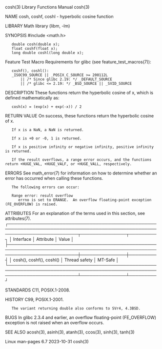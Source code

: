 cosh(3)								   Library Functions Manual							       cosh(3)

NAME
       cosh, coshf, coshl - hyperbolic cosine function

LIBRARY
       Math library (libm, -lm)

SYNOPSIS
       #include <math.h>

       double cosh(double x);
       float coshf(float x);
       long double coshl(long double x);

   Feature Test Macro Requirements for glibc (see feature_test_macros(7)):

       coshf(), coshl():
	   _ISOC99_SOURCE || _POSIX_C_SOURCE >= 200112L
	       || /* Since glibc 2.19: */ _DEFAULT_SOURCE
	       || /* glibc <= 2.19: */ _BSD_SOURCE || _SVID_SOURCE

DESCRIPTION
       These functions return the hyperbolic cosine of x, which is defined mathematically as:

	   cosh(x) = (exp(x) + exp(-x)) / 2

RETURN VALUE
       On success, these functions return the hyperbolic cosine of x.

       If x is a NaN, a NaN is returned.

       If x is +0 or -0, 1 is returned.

       If x is positive infinity or negative infinity, positive infinity is returned.

       If the result overflows, a range error occurs, and the functions return +HUGE_VAL, +HUGE_VALF, or +HUGE_VALL, respectively.

ERRORS
       See math_error(7) for information on how to determine whether an error has occurred when calling these functions.

       The following errors can occur:

       Range error: result overflow
	      errno is set to ERANGE.  An overflow floating-point exception (FE_OVERFLOW) is raised.

ATTRIBUTES
       For an explanation of the terms used in this section, see attributes(7).
       ┌───────────────────────────────────────────────────────────────────────────────────────────────────────────────────────────┬───────────────┬─────────┐
       │ Interface														   │ Attribute	   │ Value   │
       ├───────────────────────────────────────────────────────────────────────────────────────────────────────────────────────────┼───────────────┼─────────┤
       │ cosh(), coshf(), coshl()												   │ Thread safety │ MT-Safe │
       └───────────────────────────────────────────────────────────────────────────────────────────────────────────────────────────┴───────────────┴─────────┘

STANDARDS
       C11, POSIX.1-2008.

HISTORY
       C99, POSIX.1-2001.

       The variant returning double also conforms to SVr4, 4.3BSD.

BUGS
       In glibc 2.3.4 and earlier, an overflow floating-point (FE_OVERFLOW) exception is not raised when an overflow occurs.

SEE ALSO
       acosh(3), asinh(3), atanh(3), ccos(3), sinh(3), tanh(3)

Linux man-pages 6.7							  2023-10-31								       cosh(3)
